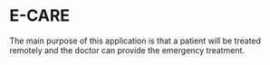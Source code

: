 # E-CARE
The main purpose of this application is that a patient will be treated remotely and the doctor can provide the emergency treatment.
